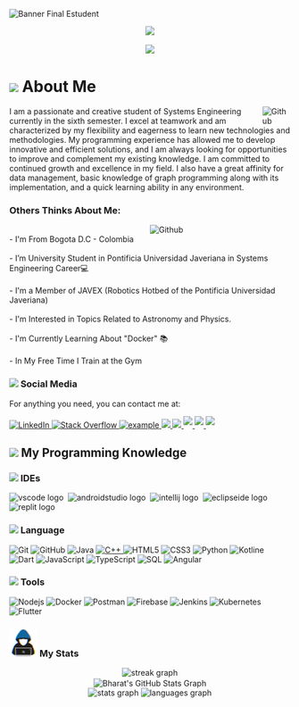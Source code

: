 <!-- <picture> [![Header](https://github.com/adamalston/adamalston/raw/master/profile.gif)] </picture> -->
<picture> ![Banner Final Estudent](https://github.com/Santag207/Santag207/assets/117325532/05a99f80-bb03-4dd4-861b-9d5d874da553) </picture>
<!-- Image Reference (https://teia.art/objkt/184760) -->
<!-- [![Adamalston.com](https://img.shields.io/badge/-ADAMALSTON.COM-000000?style=for-the-badge&logo=react&logoColor=white)](https://www.adamalston.com/)
 -->
<p align="center">
 <picture> <a> <img src="https://readme-typing-svg.herokuapp.com?&font=Minecraft&color=00AA00&size=30&lines=Hey;Welcom+To+My+Profile" /></a> </picture>

<p align="center">
  <picture> <a><img src="https://readme-typing-svg.herokuapp.com?&font=Minecraft&color=FF7F3E&size=30&lines=My+Name+is+Santiago;I'm+Junio+Developer;" /></a> </picture>
  
 # <picture align="center"> <img src = "https://media3.giphy.com/media/v1.Y2lkPTc5MGI3NjExNzI2dXYwbHFhNW5idGhmMXFxbHNjdDF6aXI1NDFpN3Zrb2xmOGl4ZiZlcD12MV9pbnRlcm5hbF9naWZfYnlfaWQmY3Q9Zw/VTtANKl0beDFQRLDTh/giphy.webp?raw=true" width = 60px>  </picture> About Me
 
<picture> <img width="10%" align="right" alt="Github" src="https://media.giphy.com/media/TEnXkcsHrP4YedChhA/giphy.gif"/> </picture>

I am a passionate and creative student of Systems Engineering currently in the sixth semester. I excel at teamwork and am characterized by my flexibility and eagerness to learn new technologies and methodologies. My programming experience has allowed me to develop innovative and efficient solutions, and I am always looking for opportunities to improve and complement my existing knowledge. I am committed to continued growth and excellence in my field. I also have a great affinity for data management, basic knowledge of graph programming along with its implementation, and a quick learning ability in any environment.

### Others Thinks About Me:

<picture> <img width="50%" align="right" alt="Github" src="https://raw.githubusercontent.com/onimur/.github/master/.resources/git-header.svg" /> </picture>

<div align="left">
    <br>- I'm From Bogota D.C - Colombia</br>
    <br>- I’m University Student in Pontificia Universidad Javeriana in Systems Engineering Career💻 </br>
    <br>- I'm a Member of JAVEX (Robotics Hotbed of the Pontificia Universidad Javeriana)</br>
    <br>- I'm Interested in Topics Related to Astronomy and Physics.</br>
    <br>- I'm Currently Learning About "Docker" 📚 </br>
    <br>- In My Free Time I Train at the Gym </br>
</div>

### <picture> <img src = "https://raw.githubusercontent.com/ShahriarShafin/ShahriarShafin/main/Assets/handshake.gif?raw=true" width = 80px>  </picture> Social Media
For anything you need, you can contact me at:

<a href="https://www.linkedin.com/in/santiago-castro-zuluaga-9959bb252/">
    <img alt="LinkedIn" src="https://img.shields.io/badge/LinkedIn-0077B5?style=for-the-badge&logo=linkedin&logoColor=white">
  </a>   
   <a href="https://stackoverflow.com/users/25487587/santiago-castro-zuluaga">
    <img alt="Stack Overflow" src="https://img.shields.io/badge/Stack_Overflow-FE7A16?style=for-the-badge&logo=stack-overflow&logoColor=white">
  </a> 
  <a href="mailto:castrozsantiago@javeriana.edu.co?subject=Feedback%20From%20Github&body=Hello,">
    <img src="https://img.shields.io/badge/Outlook-0078D4.svg?style=for-the-badge&logo=microsoftoutlook&logoColor=white" alt="example"/>
  </a>
  <a href="mailto:castrosantiago476@gmail.com">
    <img src="https://img.shields.io/badge/-Gmail-D14836?style=for-the-badge&logo=Gmail&logoColor=white&labelColor=000000 style= margin-bottom: 5px;"/>
  </a>
  <a href="https://x.com/santag1721">
    <img src="https://img.shields.io/badge/-X\Twitter-000000?style=for-the-badge&logo=x&logoColor=white&labelColor=000000&Color=ffffff& style= margin-bottom: 5px;"/>
  </a>
  <a href="https://www.instagram.com/santag207/">
    <img src="https://img.shields.io/badge/instagram-C13584?color=C13584&style=for-the-badge&logo=instagram&logoColor=white" style="margin-bottom: 5px;"/>
  </a>
  <a href="https://discordapp.com/users/9533">
    <img src="https://img.shields.io/badge/discord-7289d9?color=7289d9&style=for-the-badge&logo=discord&logoColor=white" style="margin-bottom: 5px;"/>
  </a>
  <a href="https://www.paypal.com/invoice/p/#B2GB5WB662VATB3W">
    <img src="https://img.shields.io/badge/Paypal-00457C?color=00457C&style=for-the-badge&logo=Paypal&logoColor=white" style="margin-bottom: 5px;"/>
  </a>

## <picture> <img src = "https://media0.giphy.com/media/v1.Y2lkPTc5MGI3NjExNjVhc2xwbnN5ank1Mzd4dGJ4c205YWNmeTFrNGNteXZvenM2cnU0ZSZlcD12MV9pbnRlcm5hbF9naWZfYnlfaWQmY3Q9Zw/8Z2ZT4Y4itmbINNgGt/giphy.gif?raw=true" width = 60px> </picture> My Programming Knowledge 

### <picture> <img src = "https://github.com/7oSkaaa/7oSkaaa/blob/main/Images/IDEs.gif?raw=true" width = 40px> </picture> IDEs

<div align="left" style="user-select: none;">
  <picture> <img src="https://cdn.jsdelivr.net/gh/devicons/devicon/icons/vscode/vscode-original.svg" height="40" alt="vscode logo" style="pointer-events: none;" /> </picture>
  <picture> <img width="12" style="pointer-events: none;" /> </picture>
  <picture> <img src="https://cdn.jsdelivr.net/gh/devicons/devicon/icons/androidstudio/androidstudio-original.svg" height="40" alt="androidstudio logo" style="pointer-events: none;" /> </picture>
  <picture> <img width="12" style="pointer-events: none;" /> </picture>
  <picture> <img src="https://cdn.jsdelivr.net/gh/devicons/devicon/icons/intellij/intellij-original.svg" height="40" alt="intellij logo" style="pointer-events: none;" /> </picture>
  <picture> <img width="12" style="pointer-events: none;" /> </picture>
  <picture>  <img src="https://skillicons.dev/icons?i=eclipse" height="40" alt="eclipseide logo" style="pointer-events: none;" /> </picture>
  <picture> <img width="12" style="pointer-events: none;" /> </picture>
  <picture>  <img src="https://cdn.simpleicons.org/replit/F26207" height="40" alt="replit logo" style="pointer-events: none;" /> </picture>
</div>

### <picture> <img src = "https://media2.giphy.com/media/QssGEmpkyEOhBCb7e1/giphy.gif?raw=true" width = 30px>  </picture> Language

<picture> ![Git](https://img.shields.io/badge/-Git-%23F05032?style=flat-square&logo=git&logoColor=%23ffffff) </picture>
<picture> ![GitHub](https://img.shields.io/badge/-GitHub-181717?style=flat-square&logo=github) </picture>
<picture> ![Java](http://img.shields.io/badge/-Java-5B4638?style=flat-square&logo=java&logoColor=ffffff) </picture>
<picture> <a href="https://www.w3schools.com/cpp/" target="_blank"> 
    <img alt="C++" src="https://img.shields.io/badge/C++-%2300599C.svg?logo=c%2B%2B&logoColor=white">
  </a> </picture>
<picture> ![HTML5](https://img.shields.io/badge/-HTML5-%23E44D27?style=flat-square&logo=html5&logoColor=ffffff) </picture>
<picture> ![CSS3](https://img.shields.io/badge/-CSS3-%231572B6?style=flat-square&logo=css3) </picture>
<picture> ![Python](https://img.shields.io/badge/-Python-000000?style=flat&logo=python) </picture>
<picture> ![Kotline](https://img.shields.io/badge/-Kotline-000000?style=flat&logo=Kotline) </picture>
<picture> ![Dart](https://img.shields.io/badge/-Dart-000000?style=flat&logo=Dart&logoColor=ffffff&labelColor=%23007acc&color=%23007acc) </picture>
<picture> ![JavaScript](https://img.shields.io/badge/-JavaScript-%23F7DF1C?style=flat-square&logo=javascript&logoColor=000000&labelColor=%23FFCE5A&color=%23FFCE5A) </picture>
<picture> ![TypeScript](https://img.shields.io/badge/-TypeScript-000000?style=flat&logo=typescript&logoColor=007ACC) </picture>
<picture> ![SQL](https://img.shields.io/badge/-SQL-000000?style=flat&logo=MySQL&logoColor=ffffff&logoColor=23007acc) </picture>
<picture> ![Angular](https://img.shields.io/badge/-Angular-000000?style=flat&logo=Angular&logoColor=000000&labelColor=ff0000&color=ff0000&logoColor=000000) </picture>

### <picture> <img src = "https://i.pinimg.com/originals/57/18/5d/57185d2176d7cbaebdb74c00ce1b9ebf.gif?raw=true" width = 60px>  </picture> Tools

<picture> ![Nodejs](https://img.shields.io/badge/-Nodejs-339933?style=flat-square&logo=Node.js&logoColor=ffffff) </picture>
<picture> ![Docker](https://img.shields.io/badge/-Docker-000?&logo=Docker) </picture>
<picture> ![Postman](https://img.shields.io/badge/-Postman-000?&logo=Postman) </picture>
<picture> ![Firebase](https://img.shields.io/badge/-Firebase-FFCA28?style=flat-square&logo=firebase&logoColor=000000) </picture>
<picture> ![Jenkins](https://img.shields.io/badge/-Jenkins-000?&logo=Jenkins&logoColor=000000&labelColor=ff0000&color=ff0000) </picture>
<picture> ![Kubernetes](https://img.shields.io/badge/-Kubernetes-000?&logo=Kubernetes) </picture>
<picture> ![Flutter](https://img.shields.io/badge/-Flutter-000?&logo=Flutter) </picture>

### <picture> <img src = "https://github.com/0xAbdulKhalid/0xAbdulKhalid/raw/main/assets/mdImages/about_me.gif?raw=true" width = 50px>  </picture> My Stats
<div align="center">
  <picture> <img src="https://streak-stats.demolab.com?user=santag207&locale=en&mode=daily&theme=dark&hide_border=false&border_radius=5&order=3" height="220" alt="streak graph"/> </picture>
</div>

<div align="center">
<a>
  <picture> <img align="center" src="https://github-profile-summary-cards.vercel.app/api/cards/profile-details?username=Santag207&theme=gruvbox&hide_border=true)](https://github.com/Santag207" alt="Bharat's GitHub Stats Graph"/> </picture>
</a>
</div>

<div align="center">
  <picture> <img src="https://github-readme-stats.vercel.app/api?username=santag207&hide_title=false&hide_rank=false&show_icons=true&include_all_commits=true&count_private=true&disable_animations=false&theme=gruvbox&locale=en&hide_border=false" height="150" alt="stats graph"/> </picture>
  <picture> <img src="https://github-readme-stats.vercel.app/api/top-langs?username=santag207&locale=en&hide_title=false&layout=compact&card_width=320&langs_count=5&theme=gruvbox&hide_border=false" height="150" alt="languages graph"/> </picture>
</div>
